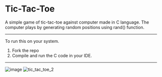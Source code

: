 # Tic-Tac-Toe

A simple game of tic-tac-toe against computer made in C language. The computer plays by generating random positions using rand() function.
 _______________________________________________________________

To run this on your system.

1. Fork the repo
2. Compile and run the C code in your IDE.
_______________________________________________

![image](https://user-images.githubusercontent.com/83394414/198250814-3bdf214f-2cd4-4f95-a86d-af24af4349d6.png)
![tic_tac_toe_2](https://user-images.githubusercontent.com/83394414/198250940-9a37850b-432d-40be-9331-43b98b2fb0ff.png)
